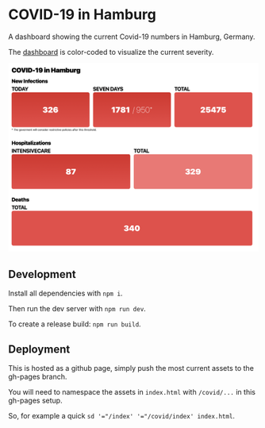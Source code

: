 # COVID-19 in Hamburg

A dashboard showing the current Covid-19 numbers in Hamburg, Germany.

The [dashboard](https://oem.github.io/covid19/) is color-coded to visualize the current severity.

![example dashboard](dashboard.png)

## Development

Install all dependencies with `npm i`.

Then run the dev server with `npm run dev`.

To create a release build: `npm run build`.

## Deployment

This is hosted as a github page, simply push the most current assets to the gh-pages branch.

You will need to namespace the assets in `index.html` with `/covid/...` in this gh-pages setup.

So, for example a quick `sd '="/index' '="/covid/index' index.html`.
